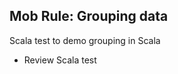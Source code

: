 Mob Rule:  Grouping data
------------------------

Scala test to demo grouping in Scala

- Review Scala test
